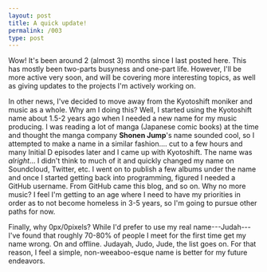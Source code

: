 ```yaml
---
layout: post
title: A quick update!
permalink: /003
type: post
---
```


Wow! It's been around 2 (almost 3) months since I last posted here. This has
mostly been two-parts busyness and one-part life. However, I'll be more active
very soon, and will be covering more interesting topics, as well as giving
updates to the projects I'm actively working on. 

In other news, I've decided to move away from the Kyotoshift moniker and music
as a whole. Why am I doing this? Well, I started using the Kyotoshift name about
1.5-2 years ago when I needed a new name for my music producing. I was reading a
lot of  manga (Japanese comic  books) at the time  and thought the manga company
**Shonen Jump**'s name sounded cool, so I attempted to make a name in a similar fashion.... 
cut to a few hours and many Initial D episodes later and I came up with Kyotoshift. The name was *alright*... I didn't think to much of it and quickly changed my name on Soundcloud, Twitter, etc. I went on to publish a few albums under the name and once I started getting back into programming, figured I needed a GitHub username. From GitHub came this blog, and so on. Why no more music? I feel I'm getting to an age where I need to have my priorities in order as to not become homeless in 3-5 years, so I'm going to pursue other paths for now.

Finally, why  0px/0pixels? While  I'd prefer  to use my  real name---Judah---I've
found that roughly 70-80% of people I meet for the first time get my name wrong.
On and offline. Judayah, Judo, Jude, the  list goes on. For that
reason, I feel a simple, non-weeaboo-esque name is better for my future
endeavors.
